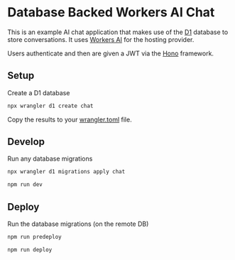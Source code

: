 # Database Backed Workers AI Chat

This is an example AI chat application that makes use of the [D1](https://developers.cloudflare.com/d1/) database to store conversations. It uses [Workers AI](https://developers.cloudflare.com/workers-ai/) for the hosting provider.

Users authenticate and then are given a JWT via the [Hono](https://honojs.dev) framework.

## Setup

Create a D1 database

```bash
npx wrangler d1 create chat
```

Copy the results to your [wrangler.toml](./wrangler.toml) file.

## Develop

Run any database migrations

```bash
npx wrangler d1 migrations apply chat
```

```bash
npm run dev
```

## Deploy

Run the database migrations (on the remote DB)
```bash
npm run predeploy
```

```bash
npm run deploy
```
